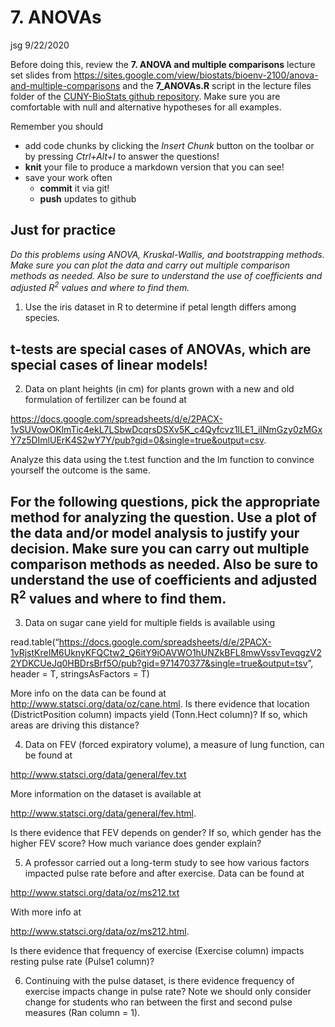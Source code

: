 7\. ANOVAs
================
jsg
9/22/2020

Before doing this, review the **7. ANOVA and multiple comparisons**
lecture set slides from
<https://sites.google.com/view/biostats/bioenv-2100/anova-and-multiple-comparisons>
and the **7\_ANOVAs.R** script in the lecture files folder of the
[CUNY-BioStats github
repository](https://github.com/jsgosnell/CUNY-BioStats). Make sure you
are comfortable with null and alternative hypotheses for all examples.

Remember you should

  - add code chunks by clicking the *Insert Chunk* button on the toolbar
    or by pressing *Ctrl+Alt+I* to answer the questions\!
  - **knit** your file to produce a markdown version that you can see\!
  - save your work often
      - **commit** it via git\!
      - **push** updates to github

## Just for practice

*Do this problems using ANOVA, Kruskal-Wallis, and bootstrapping
methods. Make sure you can plot the data and carry out multiple
comparison methods as needed. Also be sure to understand the use of
coefficients and adjusted R<sup>2</sup> values and where to find them.*

1.  Use the iris dataset in R to determine if petal length differs among
    species.

## t-tests are special cases of ANOVAs, which are special cases of linear models\!

2.  Data on plant heights (in cm) for plants grown with a new and old
    formulation of fertilizer can be found at

<https://docs.google.com/spreadsheets/d/e/2PACX-1vSUVowOKlmTic4ekL7LSbwDcqrsDSXv5K_c4Qyfcvz1lLE1_iINmGzy0zMGxY7z5DImlUErK4S2wY7Y/pub?gid=0&single=true&output=csv>.

Analyze this data using the t.test function and the lm function to
convince yourself the outcome is the same.

## For the following questions, pick the appropriate method for analyzing the question. Use a plot of the data and/or model analysis to justify your decision. Make sure you can carry out multiple comparison methods as needed. Also be sure to understand the use of coefficients and adjusted R<sup>2</sup> values and where to find them.

3.  Data on sugar cane yield for multiple fields is available using

read.table(“<https://docs.google.com/spreadsheets/d/e/2PACX-1vRjstKreIM6UknyKFQCtw2_Q6itY9iOAVWO1hUNZkBFL8mwVssvTevqgzV22YDKCUeJq0HBDrsBrf5O/pub?gid=971470377&single=true&output=tsv>”,
header = T, stringsAsFactors = T)

More info on the data can be found at
<http://www.statsci.org/data/oz/cane.html>. Is there evidence that
location (DistrictPosition column) impacts yield (Tonn.Hect column)? If
so, which areas are driving this distance?

4.  Data on FEV (forced expiratory volume), a measure of lung function,
    can be found at

<http://www.statsci.org/data/general/fev.txt>

More information on the dataset is available at

<http://www.statsci.org/data/general/fev.html>.

Is there evidence that FEV depends on gender? If so, which gender has
the higher FEV score? How much variance does gender explain?

5.  A professor carried out a long-term study to see how various factors
    impacted pulse rate before and after exercise. Data can be found at

<http://www.statsci.org/data/oz/ms212.txt>

With more info at

<http://www.statsci.org/data/oz/ms212.html>.

Is there evidence that frequency of exercise (Exercise column) impacts
resting pulse rate (Pulse1 column)?

6.  Continuing with the pulse dataset, is there evidence frequency of
    exercise impacts change in pulse rate? Note we should only consider
    change for students who ran between the first and second pulse
    measures (Ran column = 1).
